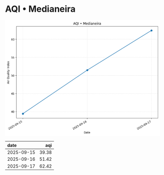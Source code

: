# AQI • Medianeira

![chart](/reports/img/2025-09-15_aqi.png)

| date       |   aqi |
|:-----------|------:|
| 2025-09-15 | 39.38 |
| 2025-09-16 | 51.42 |
| 2025-09-17 | 62.42 |
